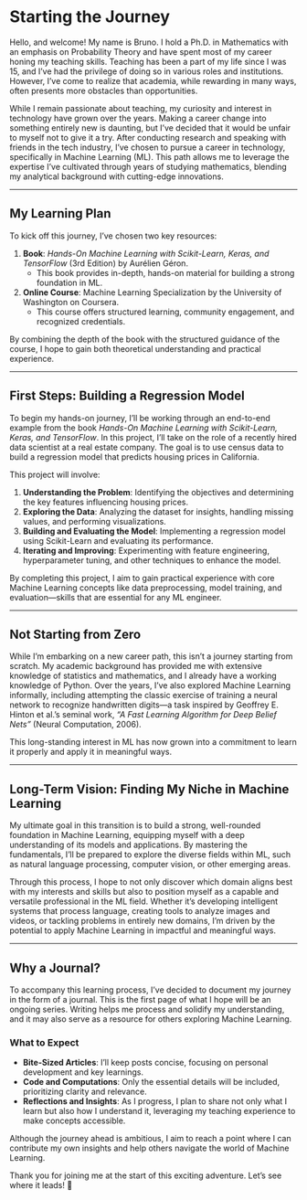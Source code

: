 # Starting the Journey

Hello, and welcome! My name is Bruno. I hold a Ph.D. in Mathematics with an emphasis on Probability Theory and have spent most of my career honing my teaching skills. Teaching has been a part of my life since I was 15, and I’ve had the privilege of doing so in various roles and institutions. However, I’ve come to realize that academia, while rewarding in many ways, often presents more obstacles than opportunities.

While I remain passionate about teaching, my curiosity and interest in technology have grown over the years. Making a career change into something entirely new is daunting, but I’ve decided that it would be unfair to myself not to give it a try. After conducting research and speaking with friends in the tech industry, I’ve chosen to pursue a career in technology, specifically in Machine Learning (ML). This path allows me to leverage the expertise I’ve cultivated through years of studying mathematics, blending my analytical background with cutting-edge innovations.

---

## My Learning Plan

To kick off this journey, I’ve chosen two key resources:

1. **Book**: _Hands-On Machine Learning with Scikit-Learn, Keras, and TensorFlow_ (3rd Edition) by Aurélien Géron.
   - This book provides in-depth, hands-on material for building a strong foundation in ML.
2. **Online Course**: Machine Learning Specialization by the University of Washington on Coursera.
   - This course offers structured learning, community engagement, and recognized credentials.

By combining the depth of the book with the structured guidance of the course, I hope to gain both theoretical understanding and practical experience.

---

## First Steps: Building a Regression Model

To begin my hands-on journey, I’ll be working through an end-to-end example from the book _Hands-On Machine Learning with Scikit-Learn, Keras, and TensorFlow_. In this project, I’ll take on the role of a recently hired data scientist at a real estate company. The goal is to use census data to build a regression model that predicts housing prices in California.

This project will involve:

1. **Understanding the Problem**: Identifying the objectives and determining the key features influencing housing prices.
2. **Exploring the Data**: Analyzing the dataset for insights, handling missing values, and performing visualizations.
3. **Building and Evaluating the Model**: Implementing a regression model using Scikit-Learn and evaluating its performance.
4. **Iterating and Improving**: Experimenting with feature engineering, hyperparameter tuning, and other techniques to enhance the model.

By completing this project, I aim to gain practical experience with core Machine Learning concepts like data preprocessing, model training, and evaluation—skills that are essential for any ML engineer.

---

## Not Starting from Zero

While I’m embarking on a new career path, this isn’t a journey starting from scratch. My academic background has provided me with extensive knowledge of statistics and mathematics, and I already have a working knowledge of Python. Over the years, I’ve also explored Machine Learning informally, including attempting the classic exercise of training a neural network to recognize handwritten digits—a task inspired by Geoffrey E. Hinton et al.’s seminal work, _“A Fast Learning Algorithm for Deep Belief Nets”_ (Neural Computation, 2006).

This long-standing interest in ML has now grown into a commitment to learn it properly and apply it in meaningful ways.

---

## Long-Term Vision: Finding My Niche in Machine Learning

My ultimate goal in this transition is to build a strong, well-rounded foundation in Machine Learning, equipping myself with a deep understanding of its models and applications. By mastering the fundamentals, I’ll be prepared to explore the diverse fields within ML, such as natural language processing, computer vision, or other emerging areas.

Through this process, I hope to not only discover which domain aligns best with my interests and skills but also to position myself as a capable and versatile professional in the ML field. Whether it’s developing intelligent systems that process language, creating tools to analyze images and videos, or tackling problems in entirely new domains, I’m driven by the potential to apply Machine Learning in impactful and meaningful ways.

---

## Why a Journal?

To accompany this learning process, I’ve decided to document my journey in the form of a journal. This is the first page of what I hope will be an ongoing series. Writing helps me process and solidify my understanding, and it may also serve as a resource for others exploring Machine Learning.

### What to Expect

- **Bite-Sized Articles**: I’ll keep posts concise, focusing on personal development and key learnings.
- **Code and Computations**: Only the essential details will be included, prioritizing clarity and relevance.
- **Reflections and Insights**: As I progress, I plan to share not only what I learn but also how I understand it, leveraging my teaching experience to make concepts accessible.

Although the journey ahead is ambitious, I aim to reach a point where I can contribute my own insights and help others navigate the world of Machine Learning.

Thank you for joining me at the start of this exciting adventure. Let’s see where it leads! 🚀
